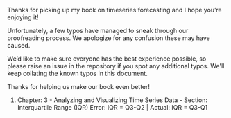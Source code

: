 Thanks for picking up my book on timeseries forecasting and I hope you’re enjoying it!

Unfortunately, a few typos have managed to sneak through our proofreading process. We apologize for any confusion these may have caused.

We’d like to make sure everyone has the best experience possible, so please raise an issue in the repository if you spot any additional typos. We'll keep collating the known typos in this document.

Thanks for helping us make our book even better!

1. Chapter: 3 - Analyzing and Visualizing Time Series Data - Section: Interquartile Range (IQR)
Error: IQR = Q3-Q2 | Actual: IQR = Q3-Q1